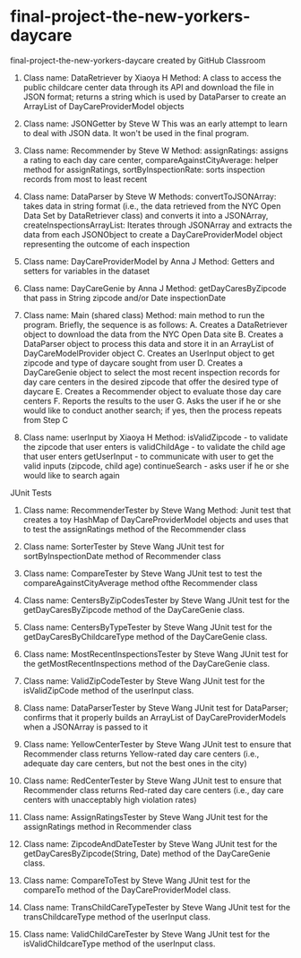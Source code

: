 # final-project-the-new-yorkers-daycare
final-project-the-new-yorkers-daycare created by GitHub Classroom

1. Class name: DataRetriever by Xiaoya H
Method: A class to access the public childcare center data through its API and download the file in JSON format; returns a string which is used by DataParser to create an ArrayList of DayCareProviderModel objects

2. Class name: JSONGetter by Steve W
This was an early attempt to learn to deal with JSON data. It won't be used in the final program.

3. Class name: Recommender by Steve W
Method: assignRatings: assigns a rating to each day care center, compareAgainstCityAverage: helper method for assignRatings, sortByInspectionRate: sorts inspection records from most to least recent

4. Class name: DataParser by Steve W
Methods: convertToJSONArray: takes data in string format (i.e., the data retrieved from the NYC Open Data Set by DataRetriever class) and converts it into a JSONArray, createInspectionsArrayList: Iterates through JSONArray and extracts the data from each JSONObject to create a DayCareProviderModel object representing the outcome of each inspection

5. Class name: DayCareProviderModel by Anna J
Method: Getters and setters for variables in the dataset

6. Class name: DayCareGenie by Anna J
Method: getDayCaresByZipcode that pass in String zipcode and/or Date inspectionDate

7. Class name: Main (shared class)
Method: main method to run the program. Briefly, the sequence is as follows:
A. Creates a DataRetriever object to download the data from the NYC Open Data site
B. Creates a DataParser object to process this data and store it in an ArrayList of DayCareModelProvider object
C. Creates an UserInput object to get zipcode and type of daycare sought from user
D. Creates a DayCareGenie object to select the most recent inspection records for day care centers in the desired zipcode that offer the desired type of daycare
E. Creates a Recommender object to evaluate those day care centers
F. Reports the results to the user
G. Asks the user if he or she would like to conduct another search; if yes, then the process repeats from Step C

8. Class name: userInput by Xiaoya H
Method: isValidZipcode - to validate the zipcode that user enters
is validChildAge - to validate the child age that user enters
getUserInput - to communicate with user to get the valid inputs (zipcode, child age)
continueSearch - asks user if he or she would like to search again

JUnit Tests
1. Class name: RecommenderTester by Steve Wang
Method: Junit test that creates a toy HashMap of DayCareProviderModel objects and uses that to test the assignRatings method of the Recommender class

2. Class name: SorterTester by Steve Wang
JUnit test for sortByInspectionDate method of Recommender class

3. Class name: CompareTester by Steve Wang
JUnit test to test the compareAgainstCityAverage method ofthe Recommender class

4. Class name: CentersByZipCodesTester by Steve Wang
JUnit test for the getDayCaresByZipcode method of the DayCareGenie class.

5. Class name: CentersByTypeTester by Steve Wang
JUnit test for the getDayCaresByChildcareType method of the DayCareGenie class.

6. Class name: MostRecentInspectionsTester by Steve Wang
JUnit test for the getMostRecentInspections method of the DayCareGenie class.

7. Class name: ValidZipCodeTester by Steve Wang
JUnit test for the isValidZipCode method of the userInput class.

8. Class name: DataParserTester by Steve Wang
JUnit test for DataParser; confirms that it properly builds an ArrayList of DayCareProviderModels when a JSONArray 
is passed to it

9. Class name: YellowCenterTester by Steve Wang
JUnit test to ensure that Recommender class returns Yellow-rated day care centers (i.e., adequate day care centers, but not 
the best ones in the city)

10. Class name: RedCenterTester by Steve Wang
JUnit test to ensure that Recommender class returns Red-rated day care centers (i.e., day care centers with unacceptably high violation rates)

11. Class name: AssignRatingsTester by Steve Wang
JUnit test for the assignRatings method in Recommender class

12. Class name: ZipcodeAndDateTester by Steve Wang
JUnit test for the getDayCaresByZipcode(String, Date) method of the DayCareGenie class.

13. Class name: CompareToTest by Steve Wang
JUnit test for the compareTo method of the DayCareProviderModel class.

14. Class name: TransChildCareTypeTester by Steve Wang
JUnit test for the transChildcareType method of the userInput class.

15. Class name: ValidChildCareTester by Steve Wang
JUnit test for the isValidChildcareType method of the userInput class.
